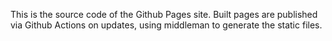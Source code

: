 This is the source code of the Github Pages site. Built pages are published via Github Actions on updates, using middleman to generate the static files.
